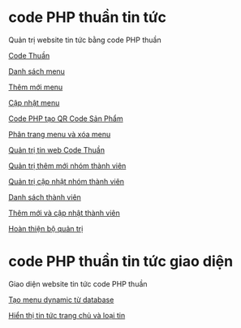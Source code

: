 # code PHP thuần tin tức
Quản trị website tin tức bằng code PHP thuần

[Code Thuần](https://codethuan.com)

[Danh sách menu](https://codethuan.com/danh-sach-menu-website-tin-tuc)

[Thêm mới menu](https://codethuan.com/them-moi-menu-code-php-thuan)

[Cập nhật menu](https://codethuan.com/cap-nhat-menu-code-thuan-php)

[Code PHP tạo QR Code Sản Phẩm](https://codethuan.com/code-php-tao-qr-code-ung-dung-trong-dat-hang)

[Phân trang menu và xóa menu](https://codethuan.com/phan-trang-menu-va-xoa-menu)

[Quản trị tin web Code Thuần](https://codethuan.com/quan-tri-tin-tuc-web-code-thuan-php)

[Quản trị thêm mới nhóm thành viên](https://codethuan.com/ajax-cap-nhat-nhom-thanh-vien-php-mysql)

[Quản trị cập nhật nhóm thành viên](https://codethuan.com/sua-nhom-thanh-vien-bang-ajax-php-va-mysql)

[Danh sách thành viên](https://codethuan.com/danh-sach-thanh-vien-va-form-them-moi-thanh-vien)

[Thêm mới và cập nhật thành viên](https://codethuan.com/them-moi-thanh-vien-va-cap-nhat-thanh-vien)

[Hoàn thiện bộ quản trị](https://codethuan.com/hoan-thien-bo-quan-tri-tin-tuc-bang-code-tay-php-thuan)

# code PHP thuần tin tức giao diện
Giao diện website tin tức code PHP thuần

[Tạo menu dynamic từ database](https://codethuan.com/menu-dynamic-from-database)

[Hiển thị tin tức trang chủ và loại tin](https://codethuan.com/hien-thi-tin-trang-chu-va-trang-loai-tin)